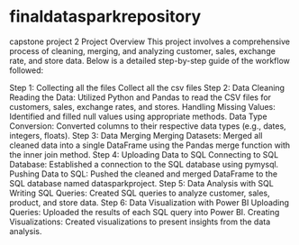# finaldatasparkrepository
capstone project 2
Project Overview
This project involves a comprehensive process of cleaning, merging, and analyzing customer, sales, exchange rate, and store data. Below is a detailed step-by-step guide of the workflow followed:

Step 1: Collecting all the files
Collect all the csv files
Step 2: Data Cleaning
Reading the Data:
Utilized Python and Pandas to read the CSV files for customers, sales, exchange rates, and stores.
Handling Missing Values:
Identified and filled null values using appropriate methods.
Data Type Conversion:
Converted columns to their respective data types (e.g., dates, integers, floats).
Step 3: Data Merging
Merging Datasets:
Merged all cleaned data into a single DataFrame using the Pandas merge function with the inner join method.
Step 4: Uploading Data to SQL
Connecting to SQL Database:
Established a connection to the SQL database using pymysql.
Pushing Data to SQL:
Pushed the cleaned and merged DataFrame to the SQL database named datasparkproject.
Step 5: Data Analysis with SQL
Writing SQL Queries:
Created SQL queries to analyze customer, sales, product, and store data.
Step 6: Data Visualization with Power BI
Uploading Queries:
Uploaded the results of each SQL query into Power BI.
Creating Visualizations:
Created visualizations to present insights from the data analysis.
